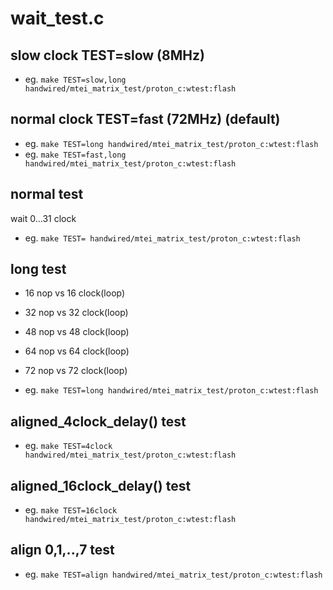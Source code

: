 # wait_test.c

## slow clock TEST=slow (8MHz)

* eg. `make TEST=slow,long handwired/mtei_matrix_test/proton_c:wtest:flash`

## normal clock TEST=fast (72MHz) (default)

* eg. `make TEST=long handwired/mtei_matrix_test/proton_c:wtest:flash`
* eg. `make TEST=fast,long handwired/mtei_matrix_test/proton_c:wtest:flash`

## normal test

wait 0...31 clock

* eg. `make TEST= handwired/mtei_matrix_test/proton_c:wtest:flash`

## long test

* 16 nop vs 16 clock(loop)
* 32 nop vs 32 clock(loop)
* 48 nop vs 48 clock(loop)
* 64 nop vs 64 clock(loop)
* 72 nop vs 72 clock(loop)

* eg. `make TEST=long handwired/mtei_matrix_test/proton_c:wtest:flash`

## aligned_4clock_delay() test

* eg. `make TEST=4clock handwired/mtei_matrix_test/proton_c:wtest:flash`

## aligned_16clock_delay() test

* eg. `make TEST=16clock handwired/mtei_matrix_test/proton_c:wtest:flash`

## align 0,1,..,7 test

* eg. `make TEST=align handwired/mtei_matrix_test/proton_c:wtest:flash`
